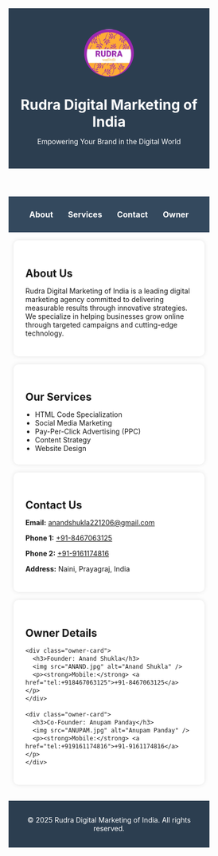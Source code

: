 <!DOCTYPE html>
<html lang="en">
<head>
  <meta charset="UTF-8" />
  <meta name="viewport" content="width=device-width, initial-scale=1.0" />
  <title>Rudra Digital Marketing of India</title>
  <style>
    * {
      margin: 0;
      padding: 0;
      box-sizing: border-box;
    }

    body {
      font-family: Arial, sans-serif;
      background-color: #f4f4f4;
      color: #333;
      line-height: 1.6;
    }

    header {
      background-color: #2c3e50;
      color: white;
      text-align: center;
      padding: 2rem 1rem;
    }

    header img {
      width: 100px;
      height: auto;
      border-radius: 50%;
      margin-bottom: 10px;
    }

    nav {
      background-color: #34495e;
      display: flex;
      flex-wrap: wrap;
      justify-content: center;
      padding: 1rem;
    }

    nav a {
      color: white;
      margin: 10px 15px;
      text-decoration: none;
      font-weight: bold;
      font-size: 16px;
    }

    nav a:hover {
      text-decoration: underline;
    }

    section {
      padding: 1.5rem;
      margin: 1rem auto;
      background-color: white;
      border-radius: 10px;
      box-shadow: 0 0 10px rgba(0,0,0,0.1);
      width: 95%;
      max-width: 1000px;
    }

    ul {
      padding-left: 1.2rem;
    }

    img {
      max-width: 100%;
      height: auto;
      display: block;
      margin: 10px auto;
      border-radius: 10px;
    }

    .owner-card {
      margin-top: 1rem;
      padding: 1rem;
      background-color: #ecf0f1;
      border-radius: 8px;
      text-align: center;
    }

    .owner-card img {
      width: 100px;
      height: auto;
    }

    footer {
      background-color: #2c3e50;
      color: white;
      text-align: center;
      padding: 1rem;
      margin-top: 2rem;
    }

    @media (max-width: 600px) {
      nav {
        flex-direction: column;
      }

      nav a {
        margin: 10px 0;
      }
    }
  </style>
</head>
<body>

  <header>
    <img src="rudra.jpg" alt="Rudra Logo" />
    <h1>Rudra Digital Marketing of India</h1>
    <p>Empowering Your Brand in the Digital World</p>
  </header>

  <nav>
    <a href="#about">About</a>
    <a href="#services">Services</a>
    <a href="#contact">Contact</a>
    <a href="#owner">Owner</a>
  </nav>

  <section id="about">
    <h2>About Us</h2>
    <p>
      Rudra Digital Marketing of India is a leading digital marketing agency
      committed to delivering measurable results through innovative strategies.
      We specialize in helping businesses grow online through targeted campaigns
      and cutting-edge technology.
    </p>
  </section>

  <section id="services">
    <h2>Our Services</h2>
    <ul>
      <li>HTML Code Specialization</li>
      <li>Social Media Marketing</li>
      <li>Pay-Per-Click Advertising (PPC)</li>
      <li>Content Strategy</li>
      <li>Website Design</li>
    </ul>
  </section>

  <section id="contact">
    <h2>Contact Us</h2>
    <p><strong>Email:</strong> <a href="mailto:anandshukla221206@gmail.com">anandshukla221206@gmail.com</a></p>
    <p><strong>Phone 1:</strong> <a href="tel:+918467063125">+91-8467063125</a></p>
    <p><strong>Phone 2:</strong> <a href="tel:+919161174816">+91-9161174816</a></p>
    <p><strong>Address:</strong> Naini, Prayagraj, India</p>
  </section>

  <section id="owner">
    <h2>Owner Details</h2>

    <div class="owner-card">
      <h3>Founder: Anand Shukla</h3>
      <img src="ANAND.jpg" alt="Anand Shukla" />
      <p><strong>Mobile:</strong> <a href="tel:+918467063125">+91-8467063125</a></p>
    </div>

    <div class="owner-card">
      <h3>Co-Founder: Anupam Panday</h3>
      <img src="ANUPAM.jpg" alt="Anupam Panday" />
      <p><strong>Mobile:</strong> <a href="tel:+919161174816">+91-9161174816</a></p>
    </div>
  </section>

  <footer>
    <p>&copy; 2025 Rudra Digital Marketing of India. All rights reserved.</p>
  </footer>

</body>
</html>

